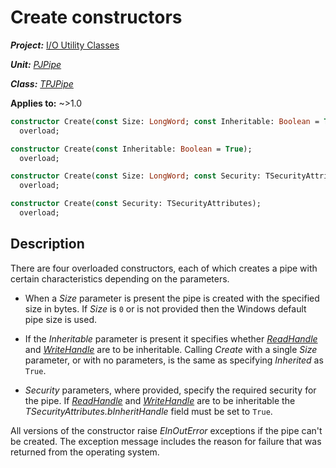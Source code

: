 # Create constructors

***Project:*** [I/O Utility Classes](../API.md)

***Unit:*** [_PJPipe_](./PJPipe.md)

***Class:*** [_TPJPipe_](./TPJPipe.md)

**Applies to:** ~>1.0

```pascal
constructor Create(const Size: LongWord; const Inheritable: Boolean = True);
  overload;

constructor Create(const Inheritable: Boolean = True);
  overload;

constructor Create(const Size: LongWord; const Security: TSecurityAttributes);
  overload;

constructor Create(const Security: TSecurityAttributes);
  overload;
```

## Description

There are four overloaded constructors, each of which creates a pipe with certain characteristics depending on the parameters.

* When a _Size_ parameter is present the pipe is created with the specified size in bytes. If _Size_ is `0` or is not provided then the Windows default pipe size is used.

* If the _Inheritable_ parameter is present it specifies whether [_ReadHandle_](./TPJPipe-ReadHandle.md) and [_WriteHandle_](./TPJPipe-WriteHandle.md) are to be inheritable. Calling _Create_ with a single _Size_ parameter, or with no parameters, is the same as specifying _Inherited_ as `True`.

* _Security_ parameters, where provided, specify the required security for the pipe. If [_ReadHandle_](./TPJPipe-ReadHandle.md) and [_WriteHandle_](./TPJPipe-WriteHandle.md) are to be inheritable the _TSecurityAttributes.bInheritHandle_ field must be set to `True`.

All versions of the constructor raise _EInOutError_ exceptions if the pipe can't be created. The exception message includes the reason for failure that was returned from the operating system.
